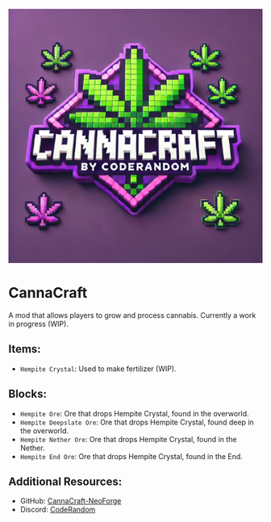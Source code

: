 ![canna_craft.png](canna_craft.png)
# CannaCraft
A mod that allows players to grow and process cannabis. Currently a work in progress (WIP).

## Items:
- `Hempite Crystal`: Used to make fertilizer (WIP).

## Blocks:
- `Hempite Ore`: Ore that drops Hempite Crystal, found in the overworld.
- `Hempite Deepslate Ore`: Ore that drops Hempite Crystal, found deep in the overworld.
- `Hempite Nether Ore`: Ore that drops Hempite Crystal, found in the Nether.
- `Hempite End Ore`: Ore that drops Hempite Crystal, found in the End.

## Additional Resources:
- GitHub: [CannaCraft-NeoForge](https://github.com/CodeRandomMC/CanaCraft-NeoForge)
- Discord: [CodeRandom](https://discord.gg/vwudfztXGS)
